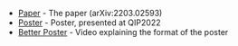 - [Paper](https://arxiv.org/abs/2203.02593) - The paper (arXiv:2203.02593)
- [Poster](https://github.com/paulskrzypczyk/measurementsimulation/blob/main/Poster.pdf) - Poster, presented at QIP2022
- [Better Poster](https://www.youtube.com/watch?v=1RwJbhkCA58) - Video explaining the format of the poster
